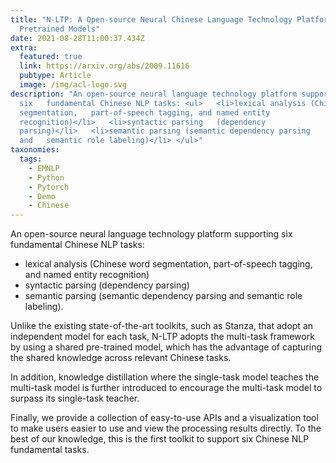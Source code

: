 ```yaml
---
title: "N-LTP: A Open-source Neural Chinese Language Technology Platform with
  Pretrained Models"
date: 2021-08-28T11:00:37.434Z
extra:
  featured: true
  link: https://arxiv.org/abs/2009.11616
  pubtype: Article
  image: /img/acl-logo.svg
description: "An open-source neural language technology platform supporting
  six   fundamental Chinese NLP tasks: <ul>   <li>lexical analysis (Chinese word
  segmentation,   part-of-speech tagging, and named entity
  recognition)</li>   <li>syntactic parsing   (dependency
  parsing)</li>   <li>semantic parsing (semantic dependency parsing
  and   semantic role labeling)</li> </ul>"
taxonomies:
  tags:
    - EMNLP
    - Python
    - Pytorch
    - Demo
    - Chinese
---
```

An open-source neural language technology platform supporting six fundamental Chinese NLP tasks: 

+ lexical analysis (Chinese word segmentation, part-of-speech tagging, and named entity recognition)
+ syntactic parsing (dependency parsing)
+ semantic parsing (semantic dependency parsing and semantic role labeling). 

Unlike the existing state-of-the-art toolkits, such as Stanza, that adopt an independent model for each task, N-LTP adopts the multi-task framework by using a shared pre-trained model, which has the advantage of capturing the shared knowledge across relevant Chinese tasks. 

In addition, knowledge distillation where the single-task model teaches the multi-task model is further introduced to encourage the multi-task model to surpass its single-task teacher.

Finally, we provide a collection of easy-to-use APIs and a visualization tool to make users easier to use and view the processing results directly. To the best of our knowledge, this is the first toolkit to support six Chinese NLP fundamental tasks. 
